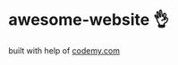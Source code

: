# awesome-website :ok_hand:         
built with help of <a href="http://johnelder.com/">codemy.com</a>
